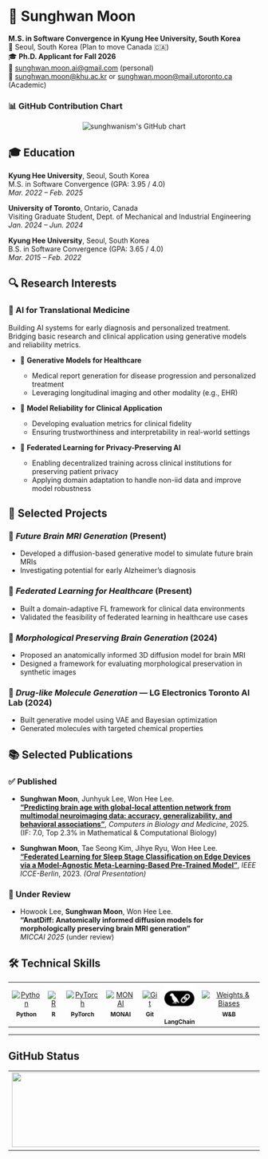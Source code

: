 
# 🧠 Sunghwan Moon

**M.S. in Software Convergence in Kyung Hee University, South Korea**  
📍 Seoul, South Korea (Plan to move Canada 🇨🇦)  
🎓 **Ph.D. Applicant for Fall 2026**    
📧 sunghwan.moon.ai@gmail.com (personal)   
📧 sunghwan.moon@khu.ac.kr or sunghwan.moon@mail.utoronto.ca (Academic)   

<h3 align="left">📊 GitHub Contribution Chart</h3>

<p align="center">
  <img src="https://ghchart.rshah.org/sunghwanism" alt="sunghwanism's GitHub chart" width="800"/>
</p>


## 🎓 Education

**Kyung Hee University**, Seoul, South Korea  
  M.S. in Software Convergence (GPA: 3.95 / 4.0)  
  *Mar. 2022 – Feb. 2025*

**University of Toronto**, Ontario, Canada  
  Visiting Graduate Student, Dept. of Mechanical and Industrial Engineering  
  *Jan. 2024 – Jun. 2024*


**Kyung Hee University**, Seoul, South Korea  
  B.S. in Software Convergence (GPA: 3.65 / 4.0)  
  *Mar. 2015 – Feb. 2022*


## 🔍 Research Interests

### 🧬 AI for Translational Medicine  
Building AI systems for early diagnosis and personalized treatment.  
Bridging basic research and clinical application using generative models and reliability metrics.

- 📄 **Generative Models for Healthcare**
  - Medical report generation for disease progression and personalized treatment
  - Leveraging longitudinal imaging and other modality (e.g., EHR)

- 🏥 **Model Reliability for Clinical Application**
  - Developing evaluation metrics for clinical fidelity
  - Ensuring trustworthiness and interpretability in real-world settings

- 🔐 **Federated Learning for Privacy-Preserving AI**
  - Enabling decentralized training across clinical institutions for preserving patient privacy
  - Applying domain adaptation to handle non-iid data and improve model robustness

## 🧪 Selected Projects

### 🧠 *Future Brain MRI Generation* (Present)  
- Developed a diffusion-based generative model to simulate future brain MRIs  
- Investigating potential for early Alzheimer’s diagnosis

### 🔐 *Federated Learning for Healthcare* (Present)
- Built a domain-adaptive FL framework for clinical data environments
- Validated the feasibility of federated learning in healthcare use cases

### 🧊 *Morphological Preserving Brain Generation* (2024) 
- Proposed an anatomically informed 3D diffusion model for brain MRI  
- Designed a framework for evaluating morphological preservation in synthetic images 

### 🧪 *Drug-like Molecule Generation* — LG Electronics Toronto AI Lab (2024)  
- Built generative model using VAE and Bayesian optimization  
- Generated molecules with targeted chemical properties


## 📚 Selected Publications

### ✅ Published

- **Sunghwan Moon**, Junhyuk Lee, Won Hee Lee.  
  [**“Predicting brain age with global-local attention network from multimodal neuroimaging data: accuracy, generalizability, and behavioral associations”**](https://www.sciencedirect.com/science/article/abs/pii/S0010482524014963), *Computers in Biology and Medicine*, 2025.  
  (IF: 7.0, Top 2.3% in Mathematical & Computational Biology)    

- **Sunghwan Moon**, Tae Seong Kim, Jihye Ryu, Won Hee Lee.  
  [**“Federated Learning for Sleep Stage Classification on Edge Devices via a Model-Agnostic Meta-Learning-Based Pre-Trained Model”**](https://ieeexplore.ieee.org/abstract/document/10375664), *IEEE ICCE-Berlin*, 2023. *(Oral Presentation)*  

### 📝 Under Review

- Howook Lee, **Sunghwan Moon**, Won Hee Lee.  
  **“AnatDiff: Anatomically informed diffusion models for morphologically preserving brain MRI generation”**  
  *MICCAI 2025* (under review)  

## 🛠 Technical Skills

<table align="center">
  <tr align="center">
    <td>
      <a href="https://www.python.org/" target="_blank">
        <img src="https://www.vectorlogo.zone/logos/python/python-icon.svg" alt="Python" width="60" height="60"/><br/>
        <sub><b>Python</b></sub>
      </a>
    </td>
    <td>
      <a href="https://www.r-project.org/" target="_blank">
        <img src="https://www.vectorlogo.zone/logos/r-project/r-project-icon.svg" alt="R" width="60" height="60"/><br/>
        <sub><b>R</b></sub>
      </a>
    </td>
    <td>
      <a href="https://pytorch.org/" target="_blank">
        <img src="https://www.vectorlogo.zone/logos/pytorch/pytorch-icon.svg" alt="PyTorch" width="60" height="60"/><br/>
        <sub><b>PyTorch</b></sub>
      </a>
    </td>
    <td>
      <a href="https://github.com/Project-MONAI/MONAI" target="_blank">
        <img src="https://avatars.githubusercontent.com/u/56449156?s=48&v=4" alt="MONAI" width="60" height="60"/><br/>
        <sub><b>MONAI</b></sub>
      </a>
    </td>
    <td>
      <a href="https://git-scm.com/" target="_blank">
        <img src="https://www.vectorlogo.zone/logos/git-scm/git-scm-icon.svg" alt="Git" width="60" height="60"/><br/>
        <sub><b>Git</b></sub>
      </a>
    </td>
    <td>
      <a href="https://www.langchain.com/" target="_blank">
        <img src="https://raw.githubusercontent.com/simple-icons/simple-icons/develop/icons/langchain.svg" alt="LangChain" width="60" height="60"/><br/>
        <sub><b>LangChain</b></sub>
      </a>
    </td>
    <td>
      <a href="https://wandb.ai/" target="_blank">
        <img src="https://www.vectorlogo.zone/logos/wandbai/wandbai-icon.svg" alt="Weights & Biases" width="60" height="60"/><br/>
        <sub><b>W&B</b></sub>
      </a>
    </td>
  </tr>
</table>    


---
## GitHub Status

<table>
  <tr>
    <td>
      <img src="https://github-readme-stats.vercel.app/api?username=sunghwanism&count_private=true&hide=issues,contribs&show_icons=true&theme=dark" width="515" height="150"/>
    </td>
    <td>
      <img src="https://github-readme-stats.vercel.app/api/top-langs/?username=sunghwanism&layout=compact&theme=dark" width="300"/>
    </td>
  </tr>
</table>  